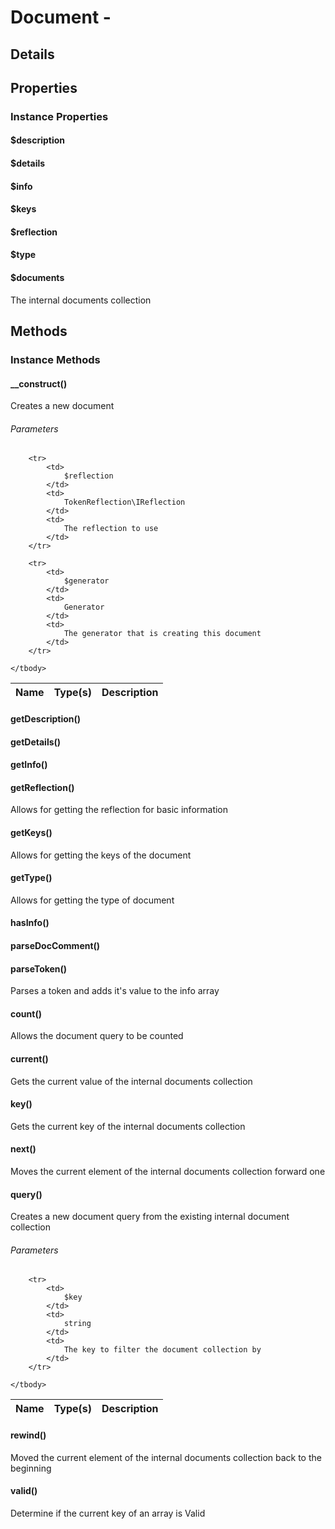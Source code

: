 # Document - 

## Details




## Properties


### Instance Properties
#### $description
#### $details
#### $info
#### $keys
#### $reflection
#### $type
#### $documents
The internal documents collection



## Methods


### Instance Methods


#### __construct()
	
Creates a new document
			
###### Parameters

<table>
	<thead>
		<th>Name</th>
		<th>Type(s)</th>
		<th>Description</th>
	</thead>
	<tbody>
			
		<tr>
			<td>
				$reflection
			</td>
			<td>
				TokenReflection\IReflection
			</td>
			<td>
				The reflection to use
			</td>
		</tr>
					
		<tr>
			<td>
				$generator
			</td>
			<td>
				Generator
			</td>
			<td>
				The generator that is creating this document
			</td>
		</tr>
			
	</tbody>
</table>

	
#### getDescription()
			
#### getDetails()
			
#### getInfo()
			
#### getReflection()
	
Allows for getting the reflection for basic information
			
#### getKeys()
	
Allows for getting the keys of the document
			
#### getType()
	
Allows for getting the type of document
			
#### hasInfo()
			
#### parseDocComment()
			
#### parseToken()
	
Parses a token and adds it's value to the info array
			
#### count()
	
Allows the document query to be counted
			
#### current()
	
Gets the current value of the internal documents collection
			
#### key()
	
Gets the current key of the internal documents collection
			
#### next()
	
Moves the current element of the internal documents collection forward one
			
#### query()
	
Creates a new document query from the existing internal document collection
			
###### Parameters

<table>
	<thead>
		<th>Name</th>
		<th>Type(s)</th>
		<th>Description</th>
	</thead>
	<tbody>
			
		<tr>
			<td>
				$key
			</td>
			<td>
				string
			</td>
			<td>
				The key to filter the document collection by
			</td>
		</tr>
			
	</tbody>
</table>

	
#### rewind()
	
Moved the current element of the internal documents collection back to the beginning
			
#### valid()
	
Determine if the current key of an array is Valid
			

